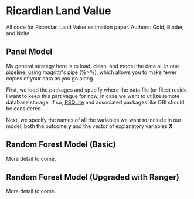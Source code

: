 # Ricardian Land Value
All code for Ricardian Land Value estimation paper. Authors: Gold, Binder, and Nolte.

## Panel Model

My general strategy here is to load, clean, and model the data all in one pipeline, using magrittr's pipe (%>%), which allows you to make fewer copies of your data as you go along. 

First, we load the packages and specify where the data file (or files) reside. I want to keep this part vague for now, in case we want to utilize remote database storage. If so, [RSQLite](https://www.r-project.org/nosvn/pandoc/RSQLite.html) and associated packages like DBI should be considered.

Next, we specify the names of all the variables we want to include in our model, both the outcome **y** and the vector of explanatory variables **X**.

## Random Forest Model (Basic)

More detail to come.

## Random Forest Model (Upgraded with Ranger)

More detail to come.
